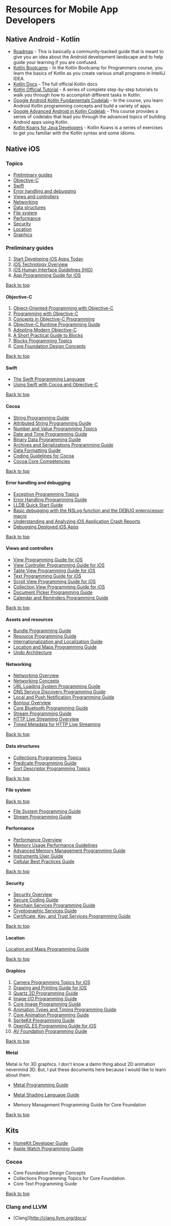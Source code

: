 # Resources for Mobile App Developers

## Native Android - Kotlin

- [Roadmap](http://roadmap.sh/android) - This is basically a community-backed guide that is meant to give you an idea about the Android development landscape and to help guide your learning if you are confused.
- [Kotlin Bootcamp](https://developer.android.com/courses/kotlin-bootcamp/overview) - In the Kotlin Bootcamp for Programmers course, you learn the basics of Kotlin as you create various small programs in IntelliJ IDEA.
- [Kotlin Docs](https://kotlinlang.org/docs/reference/basic-syntax.html) - The full official Kotlin docs
- [Kotlin Official Tutorial](https://kotlinlang.org/docs/tutorials/) - A series of complete step-by-step tutorials to walk you through how to accomplish different tasks in Kotlin.
- [Google Android Kotlin Fundamentals Codelab](https://developer.android.com/courses/kotlin-android-fundamentals/overview) - In the course, you learn Android Kotlin programming concepts and build a variety of apps.
- [Google Advanced Android in Kotlin Codelab](https://developer.android.com/courses/kotlin-android-advanced/overview) - This course provides a series of codelabs that lead you through the advanced topics of building Android apps using Kotlin. 
- [Kotlin Koans for Java Developers](https://play.kotlinlang.org/koans) - Kotlin Koans is a series of exercises to get you familiar with the Kotlin syntax and some idioms.


## Native iOS

### Topics
- [Preliminary guides](#preliminary-guides)
- [Objective-C](#objective-c)
- [Swift](#swift)
- [Error handling and debugging](#error-handling-and-debugging)
- [Views and controllers](#views-and-controllers)
- [Networking](#networking)
- [Data structures](#data-structures)
- [File system](#file-system)
- [Performance](#performance)
- [Security](#security)
- [Location](#location)
- [Graphics](#graphics)

### Preliminary guides


1. [Start Developing iOS Apps Today](https://developer.apple.com/library/ios/referencelibrary/GettingStarted/RoadMapiOS/)
2. [iOS Technology Overview](https://developer.apple.com/library/ios/documentation/Miscellaneous/Conceptual/iPhoneOSTechOverview/Introduction/Introduction.html)
3. [iOS Human Interface Guidelines (HIG)](https://developer.apple.com/library/ios/documentation/UserExperience/Conceptual/MobileHIG/)
4. [App Programming Guide for iOS](https://developer.apple.com/library/ios/documentation/iPhone/Conceptual/iPhoneOSProgrammingGuide/Introduction/Introduction.html)

[Back to top](#topics)


#### Objective-C

1. [Object-Oriented Programming with Objective-C](https://developer.apple.com/library/content/documentation/Cocoa/Conceptual/OOP_ObjC/Introduction/Introduction.html)
2. [Programming with Objective-C](https://developer.apple.com/library/ios/documentation/Cocoa/Conceptual/ProgrammingWithObjectiveC/Introduction/Introduction.html)
3. [Concepts in Objective-C Programming](https://developer.apple.com/library/ios/documentation/General/Conceptual/CocoaEncyclopedia/Introduction/Introduction.html)
4. [Objective-C Runtime Programming Guide](https://developer.apple.com/library/ios/documentation/Cocoa/Conceptual/ObjCRuntimeGuide/Introduction/Introduction.html)
5. [Adopting Modern Objective-C](https://developer.apple.com/library/ios/releasenotes/ObjectiveC/ModernizationObjC/AdoptingModernObjective-C/AdoptingModernObjective-C.html)
6. [A Short Practical Guide to Blocks](https://developer.apple.com/library/prerelease/ios/featuredarticles/Short_Practical_Guide_Blocks/index.html)
7. [Blocks Programming Topics](https://developer.apple.com/library/ios/documentation/Cocoa/Conceptual/Blocks/Articles/00_Introduction.html)
8. [Core Foundation Design Concepts](https://developer.apple.com/library/ios/documentation/CoreFoundation/Conceptual/CFDesignConcepts/CFDesignConcepts.html)

[Back to top](#topics)

#### Swift
- [The Swift Programming Language](https://developer.apple.com/library/ios/documentation/Swift/Conceptual/Swift_Programming_Language/index.html)
- [Using Swift with Cocoa and Objective-C](https://developer.apple.com/library/ios/documentation/Swift/Conceptual/BuildingCocoaApps/index.html)

[Back to top](#topics)

#### Cocoa

- [String Programming Guide](https://developer.apple.com/library/ios/documentation/Cocoa/Conceptual/Strings/introStrings.html)
- [Attributed String Programming Guide](https://developer.apple.com/library/ios/documentation/Cocoa/Conceptual/AttributedStrings/AttributedStrings.html)
- [Number and Value Programming Topics](https://developer.apple.com/library/ios/documentation/Cocoa/Conceptual/NumbersandValues/NumbersandValues.html)
- [Date and Time Programming Guide](https://developer.apple.com/library/ios/documentation/Cocoa/Conceptual/DatesAndTimes/DatesAndTimes.html)
- [Binary Data Programming Guide](https://developer.apple.com/library/ios/documentation/Cocoa/Conceptual/BinaryData/BinaryData.html)
- [Archives and Serializations Programming Guide](https://developer.apple.com/library/ios/documentation/Cocoa/Conceptual/Archiving/Archiving.html)
- [Data Formatting Guide](https://developer.apple.com/library/ios/documentation/Cocoa/Conceptual/DataFormatting/DataFormatting.html)
- [Coding Guidelines for Cocoa](https://developer.apple.com/library/ios/documentation/Cocoa/Conceptual/CodingGuidelines/CodingGuidelines.html)
- [Cocoa Core Competencies](https://developer.apple.com/library/ios/documentation/General/Conceptual/DevPedia-CocoaCore/Accessibility.html)

[Back to top](#topics)

#### Error handling and debugging
- [Exception Programming Topics](https://developer.apple.com/library/ios/documentation/Cocoa/Conceptual/Exceptions/Exceptions.html)
- [Error Handling Programming Guide](https://developer.apple.com/library/ios/documentation/Cocoa/Conceptual/ErrorHandlingCocoa/ErrorHandling/ErrorHandling.html)
- [LLDB Quick Start Guide](https://developer.apple.com/library/ios/documentation/IDEs/Conceptual/gdb_to_lldb_transition_guide/document/Introduction.html)
- [Basic debugging with the NSLog function and the DEBUG preprocessor macro](https://developer.apple.com/library/ios/technotes/tn2347/_index.html)
- [Understanding and Analyzing iOS Application Crash Reports](https://developer.apple.com/library/ios/technotes/tn2151/_index.html)
- [Debugging Deployed iOS Apps](https://developer.apple.com/library/ios/qa/qa1747/_index.html)

[Back to top](#topics)

#### Views and controllers
- [View Programming Guide for iOS](https://developer.apple.com/library/ios/documentation/WindowsViews/Conceptual/ViewPG_iPhoneOS/Introduction/Introduction.html)
- [View Controller Programming Guide for iOS](https://developer.apple.com/library/ios/featuredarticles/ViewControllerPGforiPhoneOS/index.html)
- [Table View Programming Guide for iOS](https://developer.apple.com/library/ios/documentation/UserExperience/Conceptual/TableView_iPhone/AboutTableViewsiPhone/AboutTableViewsiPhone.html)
- [Text Programming Guide for iOS](https://developer.apple.com/library/ios/documentation/StringsTextFonts/Conceptual/TextAndWebiPhoneOS/Introduction/Introduction.html)
- [Scroll View Programming Guide for iOS](https://developer.apple.com/library/ios/documentation/WindowsViews/Conceptual/UIScrollView_pg/Introduction/Introduction.html)
- [Collection View Programming Guide for iOS](https://developer.apple.com/library/ios/documentation/WindowsViews/Conceptual/CollectionViewPGforIOS/Introduction/Introduction.html)
- [Document Picker Programming Guide](https://developer.apple.com/library/ios/documentation/FileManagement/Conceptual/DocumentPickerProgrammingGuide/Introduction/Introduction.html)
- [Calendar and Reminders Programming Guide](https://developer.apple.com/library/ios/documentation/DataManagement/Conceptual/EventKitProgGuide/Introduction/Introduction.html)

[Back to top](#topics)

#### Assets and resources
- [Bundle Programming Guide](https://developer.apple.com/library/ios/documentation/CoreFoundation/Conceptual/CFBundles/Introduction/Introduction.html)
- [Resource Programming Guide](https://developer.apple.com/library/ios/documentation/Cocoa/Conceptual/LoadingResources/Introduction/Introduction.html)
- [Internationalization and Localization Guide](https://developer.apple.com/library/ios/documentation/MacOSX/Conceptual/BPInternational/Introduction/Introduction.html)
- [Location and Maps Programming Guide](https://developer.apple.com/library/ios/documentation/UserExperience/Conceptual/LocationAwarenessPG/Introduction/Introduction.html)
- [Undo Architecture](https://developer.apple.com/library/ios/documentation/Cocoa/Conceptual/UndoArchitecture/UndoArchitecture.html#//apple_ref/doc/uid/10000010i)

#### Networking
- [Networking Overview](https://developer.apple.com/library/ios/documentation/NetworkingInternetWeb/Conceptual/NetworkingOverview/Introduction/Introduction.html#//apple_ref/doc/uid/TP40010220)
- [Networking Concepts](https://developer.apple.com/library/ios/documentation/NetworkingInternet/Conceptual/NetworkingConcepts/Introduction/Introduction.html#//apple_ref/doc/uid/TP40012487)
- [URL Loading System Programming Guide](https://developer.apple.com/library/ios/documentation/Cocoa/Conceptual/URLLoadingSystem/URLLoadingSystem.html)
- [DNS Service Discovery Programming Guide](https://developer.apple.com/library/ios/documentation/Networking/Conceptual/dns_discovery_api/Introduction.html#//apple_ref/doc/uid/TP30000964)
- [Local and Push Notification Programming Guide](https://developer.apple.com/library/ios/documentation/NetworkingInternet/Conceptual/RemoteNotificationsPG/Introduction.html)
- [Bonjour Overview](https://developer.apple.com/library/ios/documentation/Cocoa/Conceptual/NetServices/Introduction.html)
- [Core Bluetooth Programming Guide](https://developer.apple.com/library/ios/documentation/NetworkingInternetWeb/Conceptual/CoreBluetooth_concepts/AboutCoreBluetooth/Introduction.html)
- [Stream Programming Guide](https://developer.apple.com/library/ios/documentation/Cocoa/Conceptual/Streams/Streams.html)
- [HTTP Live Streaming Overview](https://developer.apple.com/library/ios/documentation/NetworkingInternet/Conceptual/StreamingMediaGuide/Introduction/Introduction.html)
- [Timed Metadata for HTTP Live Streaming](https://developer.apple.com/library/ios/documentation/AudioVideo/Conceptual/HTTP_Live_Streaming_Metadata_Spec/Introduction/Introduction.html)

[Back to top](#topics)

#### Data structures
- [Collections Programming Topics](https://developer.apple.com/library/ios/documentation/Cocoa/Conceptual/Collections/Collections.html)
- [Predicate Programming Guide](https://developer.apple.com/library/ios/documentation/Cocoa/Conceptual/Predicates/AdditionalChapters/Introduction.html)
- [Sort Descriptor Programming Topics](https://developer.apple.com/library/ios/documentation/Cocoa/Conceptual/SortDescriptors/SortDescriptors.html)

[Back to top](#topics)

#### File system
[Back to top](#topics)
- [File System Programming Guide](https://developer.apple.com/library/ios/documentation/FileManagement/Conceptual/FileSystemProgrammingGuide/Introduction/Introduction.html)
- [Stream Programming Guide](https://developer.apple.com/library/ios/documentation/Cocoa/Conceptual/Streams/Streams.html#//apple_ref/doc/uid/10000188-SW1)

#### Performance
- [Performance Overview](https://developer.apple.com/library/ios/documentation/Performance/Conceptual/PerformanceOverview/Introduction/Introduction.html)
- [Memory Usage Performance Guidelines](https://developer.apple.com/library/ios/documentation/Performance/Conceptual/ManagingMemory/ManagingMemory.html)
- [Advanced Memory Management Programming Guide](https://developer.apple.com/library/ios/documentation/Cocoa/Conceptual/MemoryMgmt/Articles/MemoryMgmt.html)
- [Instruments User Guide](https://developer.apple.com/library/ios/documentation/DeveloperTools/Conceptual/InstrumentsUserGuide/Introduction/Introduction.html)
- [Cellular Best Practices Guide](https://developer.apple.com/library/ios/documentation/Performance/Conceptual/CellularBestPractices/Introduction/Introduction.html)

[Back to top](#topics)

#### Security
- [Security Overview](https://developer.apple.com/library/ios/documentation/Security/Conceptual/Security_Overview/Introduction/Introduction.html)
- [Secure Coding Guide](https://developer.apple.com/library/ios/documentation/Security/Conceptual/SecureCodingGuide/Introduction.html)
- [Keychain Services Programming Guide](https://developer.apple.com/library/ios/documentation/Security/Conceptual/keychainServConcepts/01introduction/introduction.html)
- [Cryptographic Services Guide](https://developer.apple.com/library/ios/documentation/Security/Conceptual/cryptoservices/Introduction/Introduction.html)
- [Certificate, Key, and Trust Services Programming Guide](https://developer.apple.com/library/ios/documentation/Security/Conceptual/CertKeyTrustProgGuide/01introduction/introduction.html)

[Back to top](#topics)

#### Location
[Location and Maps Programming Guide](https://developer.apple.com/library/ios/documentation/UserExperience/Conceptual/LocationAwarenessPG/Introduction/Introduction.html)

[Back to top](#topics)

#### Graphics
1. [Camera Programming Topics for iOS](https://developer.apple.com/library/ios/documentation/AudioVideo/Conceptual/CameraAndPhotoLib_TopicsForIOS/Articles/TakingPicturesAndMovies.html)
2. [Drawing and Printing Guide for iOS](https://developer.apple.com/library/ios/documentation/2DDrawing/Conceptual/DrawingPrintingiOS/Introduction/Introduction.html)
3. [Quartz 2D Programming Guide](https://developer.apple.com/library/ios/documentation/GraphicsImaging/Conceptual/drawingwithquartz2d/Introduction/Introduction.html)
4. [Image I/O Programming Guide](https://developer.apple.com/library/ios/documentation/GraphicsImaging/Conceptual/ImageIOGuide/imageio_intro/ikpg_intro.html) 
5. [Core Image Programming Guide](https://developer.apple.com/library/ios/documentation/GraphicsImaging/Conceptual/CoreImaging/ci_intro/ci_intro.html)
6. [Animation Types and Timing Programming Guide](https://developer.apple.com/library/ios/documentation/Cocoa/Conceptual/Animation_Types_Timing/Introduction/Introduction.html)
7. [Core Animation Programming Guide](https://developer.apple.com/library/ios/documentation/Cocoa/Conceptual/CoreAnimation_guide/Introduction/Introduction.html)
8. [SpriteKit Programming Guide](https://developer.apple.com/library/ios/documentation/GraphicsAnimation/Conceptual/SpriteKit_PG/Introduction/Introduction.html)
9. [OpenGL ES Programming Guide for iOS](https://developer.apple.com/library/ios/documentation/3DDrawing/Conceptual/OpenGLES_ProgrammingGuide/Introduction/Introduction.html#//apple_ref/doc/uid/TP40008793)
10. [AV Foundation Programming Guide](https://developer.apple.com/library/ios/documentation/AudioVideo/Conceptual/AVFoundationPG/Articles/00_Introduction.html)

[Back to top](#topics)

#### Metal
Metal is for 3D graphics. I don't know a damn thing about 2D animation nevermind 3D. But, I put these documents here because I would like to learn about them.

- [Metal Programming Guide](https://developer.apple.com/library/ios/documentation/Miscellaneous/Conceptual/MetalProgrammingGuide/Introduction/Introduction.html)
- [Metal Shading Language Guide](https://developer.apple.com/library/ios/documentation/Metal/Reference/MetalShadingLanguageGuide/Introduction/Introduction.html#//apple_ref/doc/uid/TP40014364)

- Memory Management Programming Guide for Core Foundation

[Back to top](#topics)

## Kits
- [HomeKit Developer Guide](https://developer.apple.com/library/ios/documentation/NetworkingInternet/Conceptual/HomeKitDeveloperGuide/Introduction/Introduction.html#//apple_ref/doc/uid/TP40015050)
- [Apple Watch Programming Guide](https://developer.apple.com/library/ios/documentation/General/Conceptual/WatchKitProgrammingGuide/index.html)

### Cocoa
- Core Foundation Design Concepts
- Collections Programming Topics for Core Foundation
- Core Text Programming Guide

[Back to top](#topics)

### Clang and LLVM
- [Clang](http://clang.llvm.org/docs/
